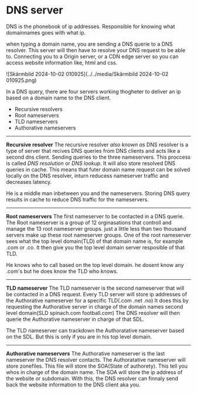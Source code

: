 DNS server
========================

DNS is the phonebook of ip addresses. Responsible for knowing what domainnames goes with what ip.

when typing a domain name, you are sending a DNS querie to a DNS resolver. This server will then have to resolve your DNS request to be able to. Connecting you to a Origin server, or a CDN edge server so you can access website information like, html and css.

![Skärmbild 2024-10-02 010925](../../media/Skärmbild 2024-10-02 010925.png)

In a DNS query, there are four servers working thogheter to deliver an ip based on a domain name to the DNS client.
- Recursive resolvers
- Root nameservers
- TLD nameservers
- Authorative nameservers

---

**Recursive resolver**
The recursive resolver *also known as* DNS resolver
is a type of server that recives DNS queries from DNS clients and
acts like a second dns client. Sending queries to the three nameservers. This proccess is called *DNS resolution* or *DNS lookup*.
It will also store resolved DNS queries in cache. This means that futer domain name request can be solved locally on the DNS resolver, inturn reducess nameserver traffic and decreases latency.

He is a middle man inbetween you and the nameservers. Storing DNS query results in cache to reduce DNS traffic for the nameservers.

---
**Root nameservers**
The first nameserver to be contacted in a DNS querie. The Root nameserver is a group of 12 orginasations that controll and manage the 13 root nameserver groups. just a little less than two thousand servers make up these root nameserver groups. One of the root nameserver sees what the top level domain(TLD) of that domain name is, for example .com or .co. It then give you the top level domain server resposible of that TLD.

He knows who to call based on the top level domain. he dosent know any .com's but he does know the TLD who knows.

---

**TLD nameserver**
The TLD nameserver is the second nameserver that will be contacted in a DNS request. Every TLD server will store ip addresses of the Authorative nameserver for a specific TLD(.com .net .no) It does this by requesting the Authorative server in charge of the domain names second level domain(SLD spinach.com football.com) The DNS resolver will then querie the Authorative nameserver in charge of that SDL.

The TLD nameserver can trackdown the Authoratative nameserver based on the SDL. But this is only if you are in his top level domain.

---

**Authorative nameservers**
The Authorative nameserver is the last nameserver the DNS resolver contacts. The Authoratative nameserver will store zonefiles. This file will store the SOA(State of authorety). This tell you whos in charge of the domain name. The SOA will store the ip address of the website or subdomain. With this, the DNS resolver can finnaly send back the website information to the DNS client aka you.





